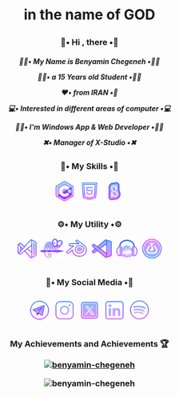 <h1><p align="center">in the name of GOD</h1>
<h3><p align="center">👋• Hi , there •👋</h3>
<h5><p align="center">
🙎‍♂️• My Name is Benyamin Chegeneh •🙎‍♂️
<p align="center">
🙎‍♂️• a 15 Years old Student •🙎‍♂️
<p align="center">
❤️• from IRAN •💚
<p align="center">
💻• Interested in different areas of computer •💻
<p align="center">
👨‍💻• I'm Windows App & Web Developer •👨‍💻
<p align="center">
✖• Manager of X-Studio •✖</h5>


<h2></h2>


<h3><p align="center">💪• My Skills •💪

<p align="center">
<a href="https://docs.microsoft.com/en-us/dotnet/csharp/" target="_blank" rel="noreferrer"><img src="https://raw.githubusercontent.com/Benyamin-Chegeneh/Benyamin-Chegeneh/7a869b9309f5145a80f7b8c87b4cd64a9759876d/c%23.svg" width="46" height="46" alt="C#" /></a>
<a href="https://developer.mozilla.org/en-US/docs/Glossary/HTML5" target="_blank" rel="noreferrer"><img src="https://raw.githubusercontent.com/Benyamin-Chegeneh/Benyamin-Chegeneh/7a869b9309f5145a80f7b8c87b4cd64a9759876d/html.svg" width="46" height="46" alt="HTML5" /></a>
<a href="https://scratch.mit.edu/" target="_blank" rel="noreferrer"><img src="https://raw.githubusercontent.com/Benyamin-Chegeneh/Benyamin-Chegeneh/d888abf75a7c3432fc331b151e06698cfc538917/scratch.svg" width="46" height="46" alt="Scratch" /></a>
  
<h2></h2>

<h3><p align="center">⚙• My Utility •⚙

<p align="center">
<a href="" target="_blank" rel="noreferrer"><img src="https://raw.githubusercontent.com/Benyamin-Chegeneh/Benyamin-Chegeneh/3b8e2ba64ef660cf564c9fd420076033cbf7c06a/vs.svg" width="46" height="46" alt="Visual Studio" /></a>
<a href="" target="_blank" rel="noreferrer"><img src="https://raw.githubusercontent.com/Benyamin-Chegeneh/Benyamin-Chegeneh/3b8e2ba64ef660cf564c9fd420076033cbf7c06a/notepad++.svg" width="46" height="46" alt="NotePad++" /></a>
<a href="" target="_blank" rel="noreferrer"><img src="https://raw.githubusercontent.com/Benyamin-Chegeneh/Benyamin-Chegeneh/3b8e2ba64ef660cf564c9fd420076033cbf7c06a/blender.svg" width="46" height="46" alt="Blender 3D" /></a>
<a href="" target="_blank" rel="noreferrer"><img src="https://raw.githubusercontent.com/Benyamin-Chegeneh/Benyamin-Chegeneh/3b8e2ba64ef660cf564c9fd420076033cbf7c06a/vscode.svg" width="46" height="46" alt="Visual Studio Code" /></a>
<a href="" target="_blank" rel="noreferrer"><img src="https://raw.githubusercontent.com/Benyamin-Chegeneh/Benyamin-Chegeneh/3b8e2ba64ef660cf564c9fd420076033cbf7c06a/audacity.svg" width="46" height="46" alt="Audacity" /></a>
<a href="" target="_blank" rel="noreferrer"><img src="https://raw.githubusercontent.com/Benyamin-Chegeneh/Benyamin-Chegeneh/3b8e2ba64ef660cf564c9fd420076033cbf7c06a/bandlab.svg" width="46" height="46" alt="Bandlanb" /></a>
  
<h2></h2>

<h3><p align="center">
📡• My Social Media •📡
</3><h3><p align="center">
<a href="http://t.me/Benyamin_Chegeneh" target="_blank" rel="noreferrer"><img src="https://raw.githubusercontent.com/Benyamin-Chegeneh/Benyamin-Chegeneh/3b8e2ba64ef660cf564c9fd420076033cbf7c06a/telegram.svg" width="46" height="46" /></a>
<a href="https://instagram.com/Benyamin_Chegeneh" target="_blank" rel="noreferrer"><img src="https://raw.githubusercontent.com/Benyamin-Chegeneh/Benyamin-Chegeneh/ef8ecfdb2f8bb86a31e1897d991af99eb9ffa40e/instagram.svg" width="46" height="46" /></a>
<a href="https://x.com/Beny_Chegeneh" target="_blank" rel="noreferrer"><img src="https://raw.githubusercontent.com/Benyamin-Chegeneh/Benyamin-Chegeneh/1aca4257ea8d3d0b22ae7f8e84eda1a3f524e528/x.svg" width="46" height="46" /></a>
<a href="https://linkedin.com/in/Benyamin-Chegeneh" target="_blank" rel="noreferrer"><img src="https://raw.githubusercontent.com/Benyamin-Chegeneh/Benyamin-Chegeneh/1aca4257ea8d3d0b22ae7f8e84eda1a3f524e528/linkedin.svg" width="46" height="46" /></a>
<a href="https://open.spotify.com/playlist/4to0HO4fC9YhY66IRBGOFf?si=714ceb1159e44247" target="_blank" rel="noreferrer"><img src="https://raw.githubusercontent.com/Benyamin-Chegeneh/Benyamin-Chegeneh/3b8e2ba64ef660cf564c9fd420076033cbf7c06a/spotify.svg" width="46" height="46" /></a></h3><h2></h2>

<h3><p align="center">
My Achievements and Achievements 🏆

<p align="center"> <a href="https://github.com/Benyamin-Chegeneh"><img src="https://github-profile-trophy.vercel.app/?username=Benyamin-Chegeneh&column=4&margin-w=15&margin-h=15" alt="benyamin-chegeneh" /></a> </p>

<p align="center"><img src="https://github-readme-stats.vercel.app/api/top-langs?username=benyamin-chegeneh&show_icons=true&locale=en&layout=compact" alt="benyamin-chegeneh" /></p>


</div></h3>
